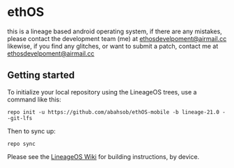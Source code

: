 ethOS
===========

this is a lineage based android operating system, if there are any mistakes, please contact the development team (me) at ethosdevelpoment@airmail.cc
likewise, if you find any glitches, or want to submit a patch, contact me at ethosdevelpoment@airmail.cc

Getting started
---------------

To initialize your local repository using the LineageOS trees, use a command like this:
```
repo init -u https://github.com/abahsob/ethOS-mobile -b lineage-21.0 --git-lfs
```
Then to sync up:
```
repo sync
```
Please see the [LineageOS Wiki](https://wiki.lineageos.org/) for building instructions, by device.